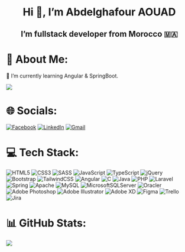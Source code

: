 <h1 align="center">Hi 👋, I’m Abdelghafour AOUAD</h1>
<h2 align="center">I’m fullstack developer from Morocco 🇲🇦</h2>

# 💫 About Me:

🌱 I’m currently learning Angular & SpringBoot.

[![](https://visitcount.itsvg.in/api?id=abdelghafour77&color=0&icon=2&pretty=true)](https://visitcount.itsvg.in)

# 🌐 Socials:

[![Facebook](https://img.shields.io/badge/Facebook-1877F2?style=for-the-badge&logo=facebook&logoColor=white)](https://facebook.com/abdo.aouad1)
[![LinkedIn](https://img.shields.io/badge/LinkedIn-0077B5?style=for-the-badge&logo=linkedin&logoColor=white)](https://linkedin.com/in/abdelghafour-aouad)
[![Gmail](https://img.shields.io/badge/Gmail-D14836?style=for-the-badge&logo=gmail&logoColor=white)](mailto:abdelghafour.aouad0@gmail.com)

# 💻 Tech Stack:

![HTML5](https://img.shields.io/badge/html5-%23E34F26.svg?style=for-the-badge&logo=html5&logoColor=white) 
![CSS3](https://img.shields.io/badge/css3-%231572B6.svg?style=for-the-badge&logo=css3&logoColor=white)
![SASS](https://img.shields.io/badge/Sass-CC6699?style=for-the-badge&logo=sass&logoColor=white)
![JavaScript](https://img.shields.io/badge/javascript-%23323330.svg?style=for-the-badge&logo=javascript&logoColor=%23F7DF1E)
![TypeScript](https://img.shields.io/badge/TypeScript-007ACC?style=for-the-badge&logo=typescript&logoColor=white)
![jQuery](https://img.shields.io/badge/jquery-%230769AD.svg?style=for-the-badge&logo=jquery&logoColor=white)
![Bootstrap](https://img.shields.io/badge/bootstrap-%23563D7C.svg?style=for-the-badge&logo=bootstrap&logoColor=white)
![TailwindCSS](https://img.shields.io/badge/Tailwind_CSS-38B2AC?style=for-the-badge&logo=tailwind-css&logoColor=white)
![Angular](https://img.shields.io/badge/Angular-DD0031?style=for-the-badge&logo=angular&logoColor=white)
![C](https://img.shields.io/badge/c-%2300599C.svg?style=for-the-badge&logo=c&logoColor=white)
![Java](https://img.shields.io/badge/Java-ED8B00?style=for-the-badge&logo=java&logoColor=white)
![PHP](https://img.shields.io/badge/php-%23777BB4.svg?style=for-the-badge&logo=php&logoColor=white)
![Laravel](https://img.shields.io/badge/laravel-%23FF2D20.svg?style=for-the-badge&logo=laravel&logoColor=white)
![Spring](https://img.shields.io/badge/spring-%236DB33F.svg?style=for-the-badge&logo=spring&logoColor=white)
![Apache](https://img.shields.io/badge/apache-%23D42029.svg?style=for-the-badge&logo=apache&logoColor=white)
![MySQL](https://img.shields.io/badge/mysql-%2300f.svg?style=for-the-badge&logo=mysql&logoColor=white)
![MicrosoftSQLServer](https://img.shields.io/badge/Microsoft%20SQL%20Sever-CC2927?style=for-the-badge&logo=microsoft%20sql%20server&logoColor=white)
![Oracler](https://img.shields.io/badge/Oracle-F80000?style=for-the-badge&logo=Oracle&logoColor=white)
![Adobe Photoshop](https://img.shields.io/badge/adobephotoshop-%2331A8FF.svg?style=for-the-badge&logo=adobephotoshop&logoColor=white)
![Adobe Illustrator](https://img.shields.io/badge/adobeillustrator-%23FF9A00.svg?style=for-the-badge&logo=adobeillustrator&logoColor=white)
![Adobe XD](https://img.shields.io/badge/Adobe%20XD-470137?style=for-the-badge&logo=Adobe%20XD&logoColor=#FF61F6) 
![Figma](https://img.shields.io/badge/Figma-F24E1E?style=for-the-badge&logo=figma&logoColor=white) 
![Trello](https://img.shields.io/badge/Trello-0052CC?style=for-the-badge&logo=trello&logoColor=white) 
![Jira](https://img.shields.io/badge/Jira-0052CC?style=for-the-badge&logo=Jira&logoColor=white)
# 📊 GitHub Stats:

<!-- ![](https://github-readme-stats.vercel.app/api?username=abdelghafour77&theme=tokyonight&hide_border=false&include_all_commits=true&count_private=true)<br/> -->
![](https://github-readme-streak-stats.herokuapp.com/?user=abdelghafour77&theme=tokyonight&hide_border=false)<br/>
<!-- ![](https://github-readme-stats.vercel.app/api/top-langs/?username=abdelghafour77&theme=tokyonight&hide_border=false&include_all_commits=true&count_private=true&layout=compact) -->

<!-- ## 🏆 GitHub Trophies
![](https://github-profile-trophy.vercel.app/?username=abdelghafour77&theme=onedark&no-frame=false&no-bg=false&margin-w=4) -->
